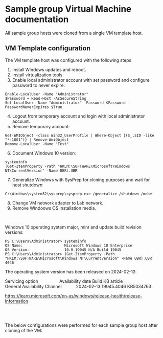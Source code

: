 # Sample group Virtual Machine documentation

All sample group hosts were cloned from a single VM template host. <br>

## VM Template configuration

The VM template host was configured with the following steps:

1. Install Windows updates and reboot.
2. Install virtualization tools.
3. Enable local administrator account with set password and configure password to never expire:
```
Enable-LocalUser -Name "Administrator"
$Password = Read-Host -AsSecureString
Set-LocalUser -Name "Administrator" -Password $Password -PasswordNeverExpires $True
``` 
4. Logout from temporary account and login with local administrator account.
5. Remove temporary account:
```
Get-WMIObject -class Win32_UserProfile | Where-Object {($_.SID -like "*-1001")} | Remove-WmiObject
Remove-LocalUser -Name "Test"
``` 
6. Document Windows 10 version:
```
systeminfo
(Get-ItemProperty -Path "HKLM:\SOFTWARE\Microsoft\Windows NT\CurrentVersion" -Name UBR).UBR
```
7. Generalize Windows with SysPrep for cloning purposes and wait for host shutdown:
```
C:\Windows\system32\sysprep\sysprep.exe /generalize /shutdown /oobe
```
8. Change VM network adapter to Lab network.
9. Remove Windoows OS installation media.
   
<br>

Windows 10 operating system major, minr and update build revision versions:

```
PS C:\Users\Administrator> systeminfo
OS Name:                   Microsoft Windows 10 Enterprise
OS Version:                10.0.19045 N/A Build 19045
PS C:\Users\Administrator> (Get-ItemProperty -Path "HKLM:\SOFTWARE\Microsoft\Windows NT\CurrentVersion" -Name UBR).UBR
4046
```

The operating system version has been released on 2024-02-13:

Servicing option &ensp; &ensp; &ensp; &ensp; &ensp; &ensp; Availability date 	Build 	KB article<br>
General Availability Channel &ensp; &ensp; &ensp; &ensp; 2024-02-13 	19045.4046 	KB5034763

https://learn.microsoft.com/en-us/windows/release-health/release-information


<br>
<br>

The below configurations were performed for each sample group host after cloning of the VM:




